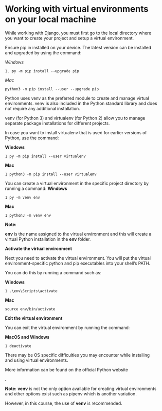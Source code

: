 # Working with virtual environments on your local machine
While working with Django, you must first go to the local directory where you want to create your project and setup a virtual environment. 

Ensure pip in installed on your device. The latest version can be installed and upgraded by using the command:

*Windows*
```
1. py -m pip install --upgrade pip
```

*Mac*
```
python3 -m pip install --user --upgrade pip
```

Python uses venv as the preferred module to create and manage virtual environments. venv is also included in the Python standard library and does not require any additional installation. 

venv (for Python 3) and virtualenv (for Python 2) allow you to manage separate package installations for different projects. 

In case you want to install virtualenv that is used for earlier versions of Python, use the command:

**Windows**
```
1 py -m pip install --user virtualenv
```
**Mac**
```
1 python3 -m pip install --user virtualenv
```
You can create a virtual environment in the specific project directory by running a command:
**Windows**
```
1 py -m venv env
```
**Mac**
```
1 python3 -m venv env
```

**Note:**

**env** is the name assigned to the virtual environment and this will create a virtual Python installation in the **env** folder.

**Activate the virtual environment**

Next you need to activate the virtual environment. You will put the virtual environment-specific python and pip executables into your shell’s PATH.

You can do this by running a command such as:

**Windows**
```
1 .\env\Scripts\activate
```

**Mac**
```
source env/bin/activate
```

**Exit the virtual environment**

You can exit the virtual environment by running the command:

 **MacOS and Windows** 

```
1 deactivate 
```

There may be OS specific difficulties you may encounter while installing and using virtual environments. 

More information can be found on the official Python website

. 

**Note:** 
**venv** is not the only option available for creating virtual environments and other options exist such as pipenv which is another variation. 

However, in this course, the use of **venv** is recommended. 